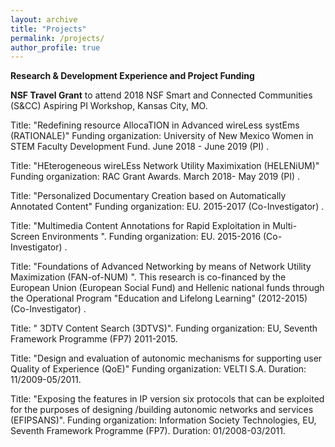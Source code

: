 ```yaml
---
layout: archive
title: "Projects"
permalink: /projects/
author_profile: true
---
```

**Research & Development Experience and Project Funding**

**NSF Travel Grant** to attend 2018 NSF Smart and Connected Communities (S&CC) Aspiring PI Workshop, Kansas City, MO.

Title: "Redefining resource AllocaTION in Advanced wireLess systEms (RATIONALE)" Funding organization: University of New Mexico Women in STEM Faculty Development Fund. June 2018 - June 2019 (PI) .

Title: "HEterogeneous wireLEss Network Utility Maximixation (HELENiUM)" Funding organization: RAC Grant Awards. March 2018- May 2019 (PI) .

Title: "Personalized Documentary Creation based on Automatically Annotated Content" Funding organization: EU. 2015-2017 (Co-Investigator) .

Title: "Multimedia Content Annotations for Rapid Exploitation in Multi-Screen Environments ". Funding organization: EU. 2015-2016 (Co-Investigator) .

Title: "Foundations of Advanced Networking by means of Network Utility Maximization (FAN-of-NUM) ". This research is co-financed by the European Union (European Social Fund) and Hellenic national funds through the Operational Program "Education and Lifelong Learning" (2012-2015) (Co-Investigator) .

Title: " 3DTV Content Search (3DTVS)". Funding organization: EU, Seventh Framework Programme (FP7) 2011-2015.

Title: "Design and evaluation of autonomic mechanisms for supporting user Quality of Experience (QoE)" Funding organization: VELTI S.A. Duration: 11/2009-05/2011.

Title: "Exposing the features in IP version six protocols that can be exploited for the purposes of designing /building autonomic networks and services (EFIPSANS)". Funding organization: Information Society Technologies, EU, Seventh Framework Programme (FP7). Duration: 01/2008-03/2011.
